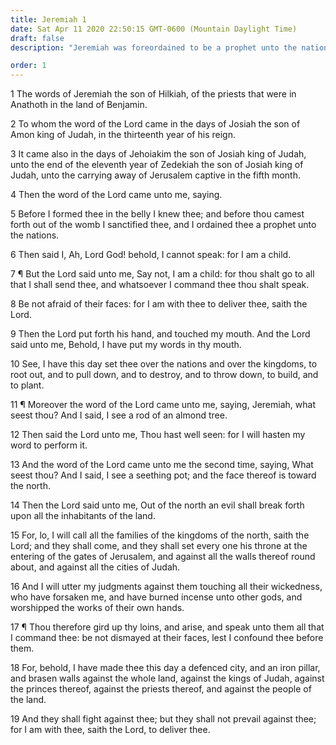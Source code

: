 ```yaml
---
title: Jeremiah 1
date: Sat Apr 11 2020 22:50:15 GMT-0600 (Mountain Daylight Time)
draft: false
description: "Jeremiah was foreordained to be a prophet unto the nations—He is called as a mortal to declare the word of the Lord."

order: 1
---
```

    
1 The words of Jeremiah the son of Hilkiah, of the priests that were in Anathoth in the land of Benjamin.

2 To whom the word of the Lord came in the days of Josiah the son of Amon king of Judah, in the thirteenth year of his reign.

3 It came also in the days of Jehoiakim the son of Josiah king of Judah, unto the end of the eleventh year of Zedekiah the son of Josiah king of Judah, unto the carrying away of Jerusalem captive in the fifth month.

4 Then the word of the Lord came unto me, saying.

5 Before I formed thee in the belly I knew thee; and before thou camest forth out of the womb I sanctified thee, and I ordained thee a prophet unto the nations.

6 Then said I, Ah, Lord God! behold, I cannot speak: for I am a child.

7 ¶ But the Lord said unto me, Say not, I am a child: for thou shalt go to all that I shall send thee, and whatsoever I command thee thou shalt speak.

8 Be not afraid of their faces: for I am with thee to deliver thee, saith the Lord.

9 Then the Lord put forth his hand, and touched my mouth. And the Lord said unto me, Behold, I have put my words in thy mouth.

10 See, I have this day set thee over the nations and over the kingdoms, to root out, and to pull down, and to destroy, and to throw down, to build, and to plant.

11 ¶ Moreover the word of the Lord came unto me, saying, Jeremiah, what seest thou? And I said, I see a rod of an almond tree.

12 Then said the Lord unto me, Thou hast well seen: for I will hasten my word to perform it.

13 And the word of the Lord came unto me the second time, saying, What seest thou? And I said, I see a seething pot; and the face thereof is toward the north.

14 Then the Lord said unto me, Out of the north an evil shall break forth upon all the inhabitants of the land.

15 For, lo, I will call all the families of the kingdoms of the north, saith the Lord; and they shall come, and they shall set every one his throne at the entering of the gates of Jerusalem, and against all the walls thereof round about, and against all the cities of Judah.

16 And I will utter my judgments against them touching all their wickedness, who have forsaken me, and have burned incense unto other gods, and worshipped the works of their own hands.

17 ¶ Thou therefore gird up thy loins, and arise, and speak unto them all that I command thee: be not dismayed at their faces, lest I confound thee before them.

18 For, behold, I have made thee this day a defenced city, and an iron pillar, and brasen walls against the whole land, against the kings of Judah, against the princes thereof, against the priests thereof, and against the people of the land.

19 And they shall fight against thee; but they shall not prevail against thee; for I am with thee, saith the Lord, to deliver thee.
